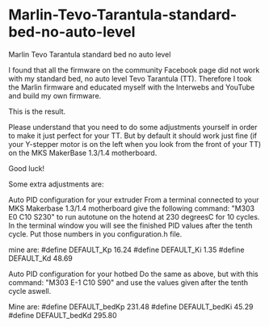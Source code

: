 # Marlin-Tevo-Tarantula-standard-bed-no-auto-level
Marlin Tevo Tarantula standard bed no auto level

I found that all the firmware on the community Facebook page did not work with my standard bed, no auto level Tevo Tarantula (TT). Therefore I took the Marlin firmware and educated myself with the Interwebs and YouTube and build my own firmware.

This is the result.

Please understand that you need to do some adjustments yourself in order to make it just perfect for your TT. But by default it should work just fine (if your Y-stepper motor is on the left when you look from the front of your TT) on the MKS MakerBase 1.3/1.4 motherboard.

Good luck!

Some extra adjustments are:

Auto PID configuration for your extruder
From a terminal connected to your MKS Makerbase 1.3/1.4 motherboard give the following command: "M303 E0 C10 S230" to run autotune on the hotend at 230 degreesC for 10 cycles. In the terminal window you will see the finished PID values after the tenth cycle. Put those numbers in you configuration.h file.

mine are:
 #define  DEFAULT_Kp 16.24
 #define  DEFAULT_Ki 1.35
 #define  DEFAULT_Kd 48.69

Auto PID configuration for your hotbed
Do the same as above, but with this command: "M303 E-1 C10 S90" and use the values given after the tenth cycle aswell.

Mine are:
 #define  DEFAULT_bedKp 231.48
 #define  DEFAULT_bedKi  45.29
 #define  DEFAULT_bedKd 295.80



